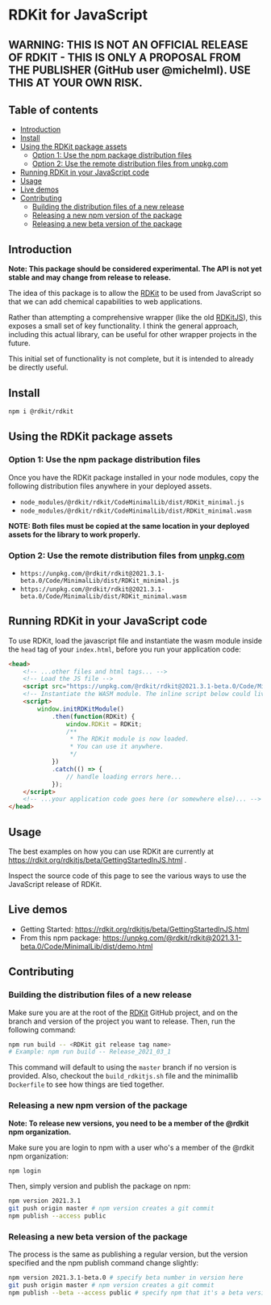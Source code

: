 # RDKit for JavaScript

## **WARNING: THIS IS NOT AN OFFICIAL RELEASE OF RDKIT - THIS IS ONLY A PROPOSAL FROM THE PUBLISHER (GitHub user @michelml). USE THIS AT YOUR OWN RISK.**

## Table of contents

  - [Introduction](#introduction)
  - [Install](#install)
  - [Using the RDKit package assets](#using-the-rdkit-package-assets)
    - [Option 1: Use the npm package distribution files](#option-1-use-the-npm-package-distribution-files)
    - [Option 2: Use the remote distribution files from unpkg.com](#option-2-use-the-remote-distribution-files-from-unpkgcom)
  - [Running RDKit in your JavaScript code](#running-rdkit-in-your-javascript-code)
  - [Usage](#usage)
  - [Live demos](#live-demos)
  - [Contributing](#contributing)
    - [Building the distribution files of a new release](#building-the-distribution-files-of-a-new-release)
    - [Releasing a new npm version of the package](#releasing-a-new-npm-version-of-the-package)
    - [Releasing a new beta version of the package](#releasing-a-new-beta-version-of-the-package)

## Introduction

**Note: This package should be considered experimental. The API is not yet stable and may change from release to release.**

The idea of this package is to allow the [RDKit](https://github.com/rdkit/rdkit) to be used from JavaScript so that we can add chemical capabilities to web applications.  

Rather than attempting a comprehensive wrapper (like the old [RDKitJS](https://github.com/rdkit/RDKitjs)), this exposes a small set of key functionality. I think the general approach, including this actual library, can be useful for other wrapper projects in the future.

This initial set of functionality is not complete, but it is intended to already be directly useful.

## Install

```bash
npm i @rdkit/rdkit
```  

## Using the RDKit package assets

### Option 1: Use the npm package distribution files

Once you have the RDKit package installed in your node modules, copy the following distribution files anywhere in your deployed assets.

- `node_modules/@rdkit/rdkit/CodeMinimalLib/dist/RDKit_minimal.js`
- `node_modules/@rdkit/rdkit/CodeMinimalLib/dist/RDKit_minimal.wasm`

**NOTE: Both files must be copied at the same location in your deployed assets for the library to work properly.**

### Option 2: Use the remote distribution files from [unpkg.com](https://unpkg.com/)

- `https://unpkg.com/@rdkit/rdkit@2021.3.1-beta.0/Code/MinimalLib/dist/RDKit_minimal.js`
- `https://unpkg.com/@rdkit/rdkit@2021.3.1-beta.0/Code/MinimalLib/dist/RDKit_minimal.wasm`

## Running RDKit in your JavaScript code

To use RDKit, load the javascript file and instantiate the wasm module inside the `head` tag of your `index.html`, before you run your application code:

```html
<head>
    <!-- ...other files and html tags... -->
    <!-- Load the JS file -->
    <script src="https://unpkg.com/@rdkit/rdkit@2021.3.1-beta.0/Code/MinimalLib/dist/RDKit_minimal.js"></script>
    <!-- Instantiate the WASM module. The inline script below could live elsewhere inside your application code. -->
    <script>
        window.initRDKitModule()
            .then(function(RDKit) {
                window.RDKit = RDKit;
                /**
                 * The RDKit module is now loaded.
                 * You can use it anywhere.
                 */
            })
            .catch(() => {
                // handle loading errors here...
            });
    </script>
    <!-- ...your application code goes here (or somewhere else)... -->
</head>

```

## Usage

The best examples on how you can use RDKit are currently at https://rdkit.org/rdkitjs/beta/GettingStartedInJS.html .

Inspect the source code of this page to see the various ways to use the JavaScript release of RDKit.

## Live demos

- Getting Started: https://rdkit.org/rdkitjs/beta/GettingStartedInJS.html
- From this npm package: https://unpkg.com/@rdkit/rdkit@2021.3.1-beta.0/Code/MinimalLib/dist/demo.html

## Contributing

### Building the distribution files of a new release

Make sure you are at the root of the [RDKit](https://github.com/rdkit/rdkit) GitHub project, and on the branch and version of the project you want to release. Then, run the following command:

```bash
npm run build -- <RDKit git release tag name>
# Example: npm run build -- Release_2021_03_1
```  

This command will default to using the `master` branch if no version is provided. Also, checkout the `build_rdkitjs.sh` file and the minimallib `Dockerfile` to see how things are tied together.

### Releasing a new npm version of the package

**Note: To release new versions, you need to be a member of the @rdkit npm organization.**

Make sure you are login to npm with a user who's a member of the @rdkit npm organization:

```bash
npm login
```

Then, simply version and publish the package on npm:

```bash
npm version 2021.3.1
git push origin master # npm version creates a git commit
npm publish --access public
```

### Releasing a new beta version of the package

The process is the same as publishing a regular version, but the version specified and the npm publish command change slightly:

```bash
npm version 2021.3.1-beta.0 # specify beta number in version here
git push origin master # npm version creates a git commit
npm publish --beta --access public # specify npm that it's a beta version
```
